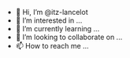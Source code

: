 - 👋 Hi, I’m @itz-lancelot
- 👀 I’m interested in ...
- 🌱 I’m currently learning ...
- 💞️ I’m looking to collaborate on ...
- 📫 How to reach me ...

<!---
itz-lancelot/itz-lancelot is a ✨ special ✨ repository because its `README.md` (this file) appears on your GitHub profile.
You can click the Preview link to take a look at your changes.
--->
